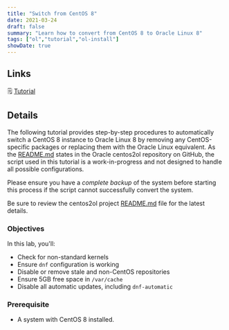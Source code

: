 ```yaml
---
title: "Switch from CentOS 8"
date: 2021-03-24
draft: false
summary: "Learn how to convert from CentOS 8 to Oracle Linux 8"
tags: ["ol","tutorial","ol-install"]
showDate: true
---
```


## Links

:spiral_notepad: [Tutorial](https://docs.oracle.com/en/learn/switch_centos8_linux8)

## Details

The following tutorial provides step-by-step procedures to automatically switch a CentOS 8 instance to Oracle Linux 8 by removing any CentOS-specific packages or replacing them with the Oracle Linux equivalent. As the [README.md](https://github.com/oracle/centos2ol) states in the Oracle centos2ol repository on GitHub, the script used in this tutorial is a work-in-progress and not designed to handle all possible configurations.

Please ensure you have a *complete backup* of the system before starting this process if the script cannot successfully convert the system.

Be sure to review the centos2ol project [README.md](https://github.com/oracle/centos2ol) file for the latest details.

### Objectives

In this lab, you'll:

  - Check for non-standard kernels
  - Ensure `dnf` configuration is working
  - Disable or remove stale and non-CentOS repositories
  - Ensure 5GB free space in `/var/cache`
  - Disable all automatic updates, including `dnf-automatic`

### Prerequisite

  - A system with CentOS 8 installed.

